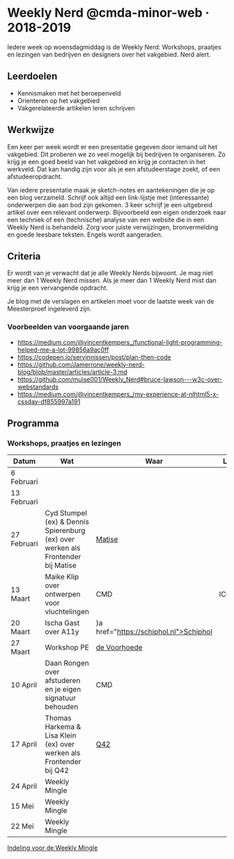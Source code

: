 # Weekly Nerd @cmda-minor-web · 2018-2019

Iedere week op woensdagmiddag is de Weekly Nerd: 
Workshops, praatjes en lezingen van bedrijven en designers over het vakgebied. Nerd alert.

## Leerdoelen
- Kennismaken met het beroepenveld
- Orienteren op het vakgebied
- Vakgerelateerde artikelen leren schrijven

## Werkwijze
Een keer per week wordt er een presentatie gegeven door iemand uit het vakgebied. 
Dit proberen we zo veel mogelijk bij bedrijven te organiseren. 
Zo krijg je een goed beeld van het vakgebied en krijg je contacten in het werkveld. 
Dat kan handig zijn voor als je een afstudeerstage zoekt, of een afstudeeropdracht. 


Van iedere presentatie maak je sketch-notes en aantekeningen die je op een blog verzameld. 
Schrijf ook altijd een link-lijstje met (interessante) onderwerpen die aan bod zijn gekomen.
3 keer schrijf je een uitgebreid artikel over een relevant onderwerp. 
Bijvoorbeeld een eigen onderzoek naar een techniek of een (technische) analyse van een website die in een Weekly Nerd is behandeld. 
Zorg voor juiste verwijzingen, bronvermelding en goede leesbare teksten. 
Engels wordt aangeraden.


## Criteria
Er wordt van je verwacht dat je alle Weekly Nerds bijwoont. 
Je mag niet meer dan 1 Weekly Nerd missen. 
Als je meer dan 1 Weekly Nerd mist dan krijg je een vervangende opdracht.

Je blog met de verslagen en artikelen moet voor de laatste week van de Meesterproef ingeleverd zijn.


### Voorbeelden van voorgaande jaren

* https://medium.com/@vincentkempers_/functional-light-programming-helped-me-a-lot-99856a9ac0ff
* https://codepen.io/servinnissen/post/plan-then-code
* https://github.com/Jamerrone/weekly-nerd-blog/blob/master/articles/article-3.md
* https://github.com/muise001/Weekly_Nerd#bruce-lawson---w3c-over-webstandards
* https://medium.com/@vincentkempers_/my-experience-at-nlhtml5-x-cssday-df855997a191


## Programma

### Workshops, praatjes en lezingen


| Datum  | Wat  | Waar | Link  |
|---|---|---|---|
| 6 Februari |   |   |   |
| 13 Februari |   |   |   |
| 27 Februari | Cyd Stumpel (ex) & Dennis Spierenburg (ex) over werken als Frontender bij Matise | <a href="https://www.matise.nl">Matise</a> |   |
| 13 Maart | Maike Klip over ontwerpen voor vluchtelingen | CMD | ICONS |
| 20 Maart | Ischa Gast over A11y | )a href="https://schiphol.nl">Schiphol</a> |   |
| 27 Maart | Workshop PE | <a href="https://www.voorhoede.nl/nl/">de Voorhoede</a> |   |
| 10 April | Daan Rongen over afstuderen en je eigen signatuur behouden | CMD  |   |
| 17 April | Thomas Harkema & Lisa Klein (ex) over werken als Frontender bij Q42  | <a href="https://www.q42.nl">Q42</a>  |   
| 24 April | Weekly Mingle |   |   |
| 15 Mei | Weekly Mingle |   |   |
| 22 Mei | Weekly Mingle |   |   |



[Indeling voor de Weekly Mingle](https://docs.google.com/spreadsheets/d/1p5jQ3j5DAknpjaZVpOfyqoqAt5b-9lf0UkZSx5mDUEM/edit#gid=0)

